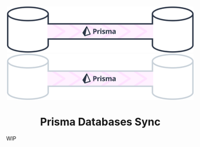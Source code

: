 <p align="center">
  <a href="https://typebot.io/#gh-light-mode-only" target="_blank">
    <img src="./.github/images/illustration-light.png"
    width="500px" alt="Readme illustration">
  </a>
  <a href="https://typebot.io/#gh-dark-mode-only" target="_blank">
    <img src="./.github/images/illustration-dark.png"
    width="500px" alt="Readme illustration">
  </a>
  <h1 align="center">Prisma Databases Sync</h1>
</p>

WIP
